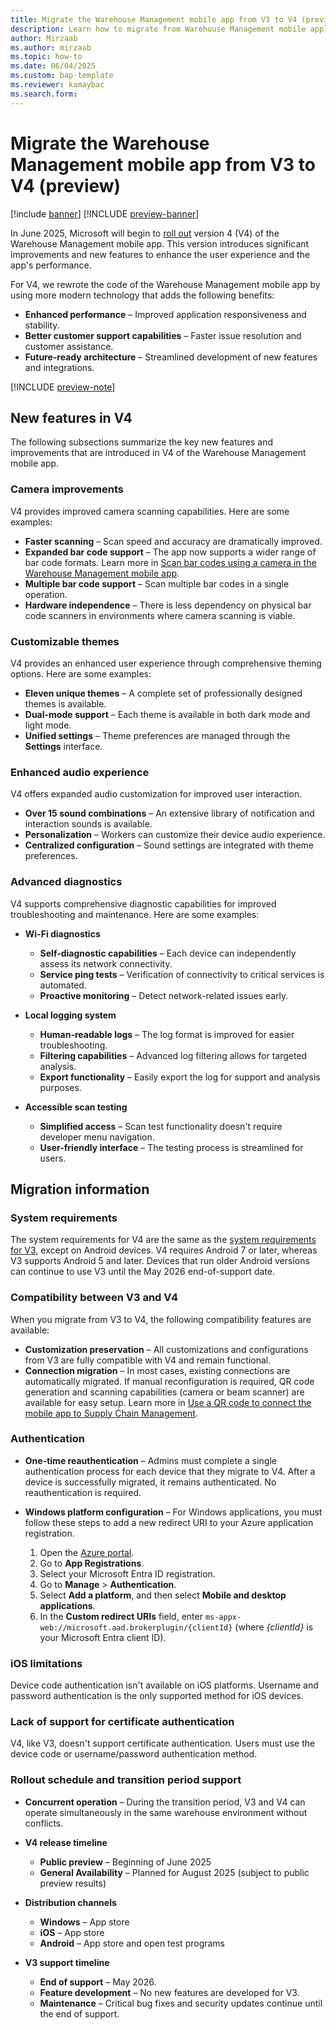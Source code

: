 ```yaml
---
title: Migrate the Warehouse Management mobile app from V3 to V4 (preview)
description: Learn how to migrate from Warehouse Management mobile application from version 3 (V3) to version 4 (V4). The article includes information about compatibility, requirements, and the timeline.
author: Mirzaab
ms.author: mirzaab
ms.topic: how-to
ms.date: 06/04/2025
ms.custom: bap-template
ms.reviewer: kamaybac
ms.search.form:
---
```


# Migrate the Warehouse Management mobile app from V3 to V4 (preview)

[!include [banner](../includes/banner.md)]
[!INCLUDE [preview-banner](~/../shared-content/shared/preview-includes/preview-banner.md)]
<!-- KFM: Preview until further notice -->

In June 2025, Microsoft will begin to [roll out](#rollout) version 4 (V4) of the Warehouse Management mobile app. This version introduces significant improvements and new features to enhance the user experience and the app's performance.

For V4, we rewrote the code of the Warehouse Management mobile app by using more modern technology that adds the following benefits:

- **Enhanced performance** – Improved application responsiveness and stability.
- **Better customer support capabilities** – Faster issue resolution and customer assistance.
- **Future-ready architecture** – Streamlined development of new features and integrations.

[!INCLUDE [preview-note](~/../shared-content/shared/preview-includes/preview-note-d365.md)]

## New features in V4

The following subsections summarize the key new features and improvements that are introduced in V4 of the Warehouse Management mobile app.

### Camera improvements

V4 provides improved camera scanning capabilities. Here are some examples:

- **Faster scanning** – Scan speed and accuracy are dramatically improved.
- **Expanded bar code support** – The app now supports a wider range of bar code formats. Learn more in [Scan bar codes using a camera in the Warehouse Management mobile app](scan-bar-codes-using-a-camera.md).
- **Multiple bar code support** – Scan multiple bar codes in a single operation.
- **Hardware independence** – There is less dependency on physical bar code scanners in environments where camera scanning is viable.

### Customizable themes

V4 provides an enhanced user experience through comprehensive theming options. Here are some examples:

- **Eleven unique themes** – A complete set of professionally designed themes is available.
- **Dual-mode support** – Each theme is available in both dark mode and light mode.
- **Unified settings** – Theme preferences are managed through the **Settings** interface.

### Enhanced audio experience

V4 offers expanded audio customization for improved user interaction.

- **Over 15 sound combinations** – An extensive library of notification and interaction sounds is available.
- **Personalization** – Workers can customize their device audio experience.
- **Centralized configuration** – Sound settings are integrated with theme preferences.

### Advanced diagnostics

V4 supports comprehensive diagnostic capabilities for improved troubleshooting and maintenance. Here are some examples:

- **Wi-Fi diagnostics**

    - **Self-diagnostic capabilities** – Each device can independently assess its network connectivity.
    - **Service ping tests** – Verification of connectivity to critical services is automated.
    - **Proactive monitoring** – Detect network-related issues early.

- **Local logging system**

    - **Human-readable logs** – The log format is improved for easier troubleshooting.
    - **Filtering capabilities** – Advanced log filtering allows for targeted analysis.
    - **Export functionality** – Easily export the log for support and analysis purposes.

- **Accessible scan testing**

    - **Simplified access** – Scan test functionality doesn't require developer menu navigation.
    - **User-friendly interface** – The testing process is streamlined for users.

## Migration information

### System requirements

The system requirements for V4 are the same as the [system requirements for V3](install-configure-warehouse-management-app.md), except on Android devices. V4 requires Android 7 or later, whereas V3 supports Android 5 and later. Devices that run older Android versions can continue to use V3 until the May 2026 end-of-support date.

### Compatibility between V3 and V4

When you migrate from V3 to V4, the following compatibility features are available:

- **Customization preservation** – All customizations and configurations from V3 are fully compatible with V4 and remain functional.
- **Connection migration** – In most cases, existing connections are automatically migrated. If manual reconfiguration is required, QR code generation and scanning capabilities (camera or beam scanner) are available for easy setup. Learn more in [Use a QR code to connect the mobile app to Supply Chain Management](warehouse-app-qr-code.md).

### Authentication

- **One-time reauthentication** – Admins must complete a single authentication process for each device that they migrate to V4. After a device is successfully migrated, it remains authenticated. No reauthentication is required.
- **Windows platform configuration** – For Windows applications, you must follow these steps to add a new redirect URI to your Azure application registration.

    1. Open the [Azure portal](https://portal.azure.com).
    1. Go to **App Registrations**.
    1. Select your Microsoft Entra ID registration.
    1. Go to **Manage** \> **Authentication**.
    1. Select **Add a platform**, and then select **Mobile and desktop applications**.
    1. In the **Custom redirect URIs** field, enter `ms-appx-web://microsoft.aad.brokerplugin/{clientId}` (where *{clientId}* is your Microsoft Entra client ID).

### iOS limitations

Device code authentication isn't available on iOS platforms. Username and password authentication is the only supported method for iOS devices.

### Lack of support for certificate authentication

V4, like V3, doesn't support certificate authentication. Users must use the device code or username/password authentication method.

### <a name="rollout"></a>Rollout schedule and transition period support

- **Concurrent operation** – During the transition period, V3 and V4 can operate simultaneously in the same warehouse environment without conflicts.
- **V4 release timeline**

    - **Public preview** – Beginning of June 2025
    - **General Availability** – Planned for August 2025 (subject to public preview results)

- **Distribution channels**

    - **Windows** – App store
    - **iOS** – App store
    - **Android** – App store and open test programs

- **V3 support timeline**

    - **End of support** – May 2026.
    - **Feature development** – No new features are developed for V3.
    - **Maintenance** – Critical bug fixes and security updates continue until the end of support.
